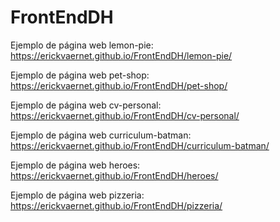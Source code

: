 # FrontEndDH

Ejemplo de página web lemon-pie: https://erickvaernet.github.io/FrontEndDH/lemon-pie/

Ejemplo de página web pet-shop: https://erickvaernet.github.io/FrontEndDH/pet-shop/

Ejemplo de página web cv-personal: https://erickvaernet.github.io/FrontEndDH/cv-personal/

Ejemplo de página web curriculum-batman: https://erickvaernet.github.io/FrontEndDH/curriculum-batman/

Ejemplo de página web heroes: https://erickvaernet.github.io/FrontEndDH/heroes/

Ejemplo de página web pizzeria: https://erickvaernet.github.io/FrontEndDH/pizzeria/
